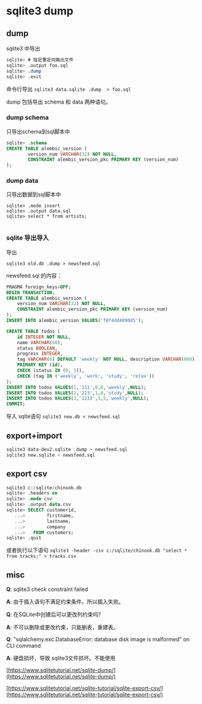 # sqlite3 dump

## dump

sqlite3 中导出
``` sql
sqlite> # 指定重定向输出文件
sqlite> .output foo.sql
sqlite> .dump
sqlite> .exit
```

命令行导出
`sqlite3 data.sqlite .dump  > foo.sql`

dump 包括导出 schema 和 data 两种语句。

### dump schema

只导出schema到sql脚本中

``` sql
sqlite> .schema
CREATE TABLE alembic_version (
        version_num VARCHAR(32) NOT NULL,
        CONSTRAINT alembic_version_pkc PRIMARY KEY (version_num)
);
```

### dump data

只导出数据到sql脚本中
```
sqlite> .mode insert
sqlite> .output data.sql
sqlite> select * from artists;


```

### sqlite 导出导入

导出 
```
sqlite3 old.db .dump > newsfeed.sql
```

newsfeed.sql 的内容：
``` sql
PRAGMA foreign_keys=OFF;
BEGIN TRANSACTION;
CREATE TABLE alembic_version (
	version_num VARCHAR(32) NOT NULL, 
	CONSTRAINT alembic_version_pkc PRIMARY KEY (version_num)
);
INSERT INTO alembic_version VALUES('f8f4dd4890d5');

CREATE TABLE todos (
	id INTEGER NOT NULL, 
	name VARCHAR(60), 
	status BOOLEAN, 
	progress INTEGER, 
	tag VARCHAR(6) DEFAULT 'weekly' NOT NULL, description VARCHAR(660), 
	PRIMARY KEY (id), 
	CHECK (status IN (0, 1)), 
	CHECK (tag IN ('weekly', 'work', 'study', 'relax'))
);
INSERT INTO todos VALUES(1,'111',0,0,'weekly',NULL);
INSERT INTO todos VALUES(2,'223',1,0,'study',NULL);
INSERT INTO todos VALUES(3,'1233',1,5,'weekly',NULL);
COMMIT;
```

导入 sqlte语句
`sqlite3 new.db < newsfeed.sql`


## export+import
``` bash
sqlite3 data-dev2.sqlite .dump > newsfeed.sql
sqlite3 new.sqlite < newsfeed.sql
```


## export csv

``` sql
sqlite3 c:/sqlite/chinook.db
sqlite> .headers on
sqlite> .mode csv
sqlite> .output data.csv
sqlite> SELECT customerid,
   ...>        firstname,
   ...>        lastname,
   ...>        company
   ...>   FROM customers;
sqlite> .quit
```

或者执行以下语句
`sqlite3 -header -csv c:/sqlite/chinook.db "select * from tracks;" > tracks.csv`
## misc


**Q**: sqlite3 check constraint failed 

**A**: 由于插入语句不满足约束条件，所以插入失败。


**Q**: 在SQLite中创建后可以更改列约束吗?

**A**: 不可以删除或更改约束，只能删表，重建表。


**Q**: "sqlalchemy.exc.DatabaseError: database disk image is malformed" on CLI command

**A**: 硬盘损坏，导致 sqlite3文件损坏。不能使用


[https://www.sqlitetutorial.net/sqlite-dump/](https://www.sqlitetutorial.net/sqlite-dump/)

[https://www.sqlitetutorial.net/sqlite-tutorial/sqlite-export-csv/](https://www.sqlitetutorial.net/sqlite-tutorial/sqlite-export-csv/)